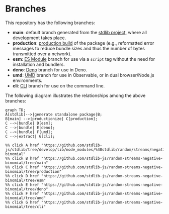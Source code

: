 <!--

@license Apache-2.0

Copyright (c) 2023 The Stdlib Authors.

Licensed under the Apache License, Version 2.0 (the "License");
you may not use this file except in compliance with the License.
You may obtain a copy of the License at

    http://www.apache.org/licenses/LICENSE-2.0

Unless required by applicable law or agreed to in writing, software
distributed under the License is distributed on an "AS IS" BASIS,
WITHOUT WARRANTIES OR CONDITIONS OF ANY KIND, either express or implied.
See the License for the specific language governing permissions and
limitations under the License.

-->

# Branches

This repository has the following branches:

-   **main**: default branch generated from the [stdlib project][stdlib-url], where all development takes place.
-   **production**: [production build][production-url] of the package (e.g., reformatted error messages to reduce bundle sizes and thus the number of bytes transmitted over a network).
-   **esm**: [ES Module][esm-url] branch for use via a `script` tag without the need for installation and bundlers.
-   **deno**: [Deno][deno-url] branch for use in Deno.
-   **umd**: [UMD][umd-url] branch for use in Observable, or in dual browser/Node.js environments.
-   **cli**: [CLI][cli-url] branch for use on the command line.

The following diagram illustrates the relationships among the above branches:

```mermaid
graph TD;
A[stdlib]-->|generate standalone package|B;
B[main] -->|productionize| C[production];
C -->|bundle| D[esm];
C -->|bundle| E[deno];
C -->|bundle| F[umd];
C -->|extract| G[cli];

%% click A href "https://github.com/stdlib-js/stdlib/tree/develop/lib/node_modules/%40stdlib/random/streams/negative-binomial"
%% click B href "https://github.com/stdlib-js/random-streams-negative-binomial/tree/main"
%% click C href "https://github.com/stdlib-js/random-streams-negative-binomial/tree/production"
%% click D href "https://github.com/stdlib-js/random-streams-negative-binomial/tree/esm"
%% click E href "https://github.com/stdlib-js/random-streams-negative-binomial/tree/deno"
%% click F href "https://github.com/stdlib-js/random-streams-negative-binomial/tree/umd"
%% click G href "https://github.com/stdlib-js/random-streams-negative-binomial/tree/cli"
```

[stdlib-url]: https://github.com/stdlib-js/stdlib/tree/develop/lib/node_modules/%40stdlib/random/streams/negative-binomial
[production-url]: https://github.com/stdlib-js/random-streams-negative-binomial/tree/production
[deno-url]: https://github.com/stdlib-js/random-streams-negative-binomial/tree/deno
[umd-url]: https://github.com/stdlib-js/random-streams-negative-binomial/tree/umd
[esm-url]: https://github.com/stdlib-js/random-streams-negative-binomial/tree/esm
[cli-url]: https://github.com/stdlib-js/random-streams-negative-binomial/tree/cli